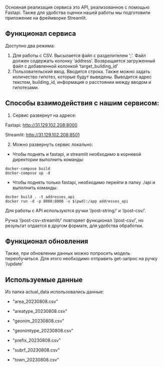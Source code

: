 Основная реализация сервиса это API, реализованное с помощью Fastapi. Также для удобства оценки нашей работы мы подготовили приложение на фреймворке Streamlit.

## Функционал сервиса
Доступно два режима:
1. Для работы с CSV. Высылается файл с разделителем ‘;’. Файл должен содержать колонку ‘address’. Возвращается загруженный файл с добавленной колонкой ‘target_building_id’
2. Пользовательский ввод. Вводится строка. Также можно задать количество гипотез, которые будут выведены. Выводится адрес текстом, building_id, информация о расстоянии между вводом и гипотезами.

## Способы взаимодействия с нашим сервисом:

1. Сервис развернут на адресе:

Fastapi: http://31.129.102.208:8000

Streamlit: http://31.129.102.208:8501


2. Можно развернуть сервис локально:
* Чтобы поднять и fastapi, и streamlit необходимо в корневой директории выполнить команды:
```
docker-compose build
docker-compose up -d
```
* Чтобы поднять только fastapi, необходимо перейти в папку ./api и выполнить команды:
```
docker build . -t addresses_api
docker run -d -p 8000:8000 -v $(pwd):/app addresses_api
```

Для работы с API используются ручки ‘/post-string/’ и ‘/post-csv/’.

Ручка ‘/post-csv-streamlit/’ повторяет функционал ‘/post-csv/’, но результат отдается в другом формате, для удобства обработки.



## Функционал обновления
Также, при обновлении данных можно попросить модель переобучиться. Для этого необходимо отправить get-запрос на ручку ‘/update’

## Используемые данные
Из папка actual_data использовались данные:

* "area_20230808.csv"

* "areatype_20230808.csv"

* "geonim_20230808.csv"

* "geonimtype_20230808.csv"

* "prefix_20230808.csv"

* "subrf_20230808.csv"

* "town_20230808.csv"